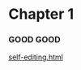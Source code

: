 # Chapter 1
### GOOD GOOD 

<a href="http://yamakassi.github.io/drawio-github/self-editing.html" target="_blank">self-editing.html</a>